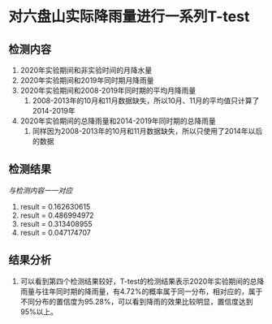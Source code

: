 # 对六盘山实际降雨量进行一系列T-test
## 检测内容
1. 2020年实验期间和非实验时间的月降水量
2. 2020年实验期间和2019年同时期月降雨量
3. 2020年实验期间和2008-2019年同时期的平均月降雨量
   1. 2008-2013年的10月和11月数据缺失，所以10月、11月的平均值只计算了2014-2019年
4. 2020年实验期间的总降雨量和2014-2019年同时期的总降雨量
   1. 同样因为2008-2013年的10月和11月数据缺失，所以只使用了2014年以后的数据

## 检测结果
  *与检测内容一一对应*
1. result = 0.162630615
2. result = 0.486994972
3. result = 0.313408955
4. result = 0.047174707

## 结果分析
1. 可以看到第四个检测结果较好，T-test的检测结果表示2020年实验期间的总降雨量与往年同时期的降雨量，有4.72%的概率属于同一分布，相对应的，属于不同分布的置信度为95.28%，可以看到降雨的效果比较明显，置信度达到95%以上。




